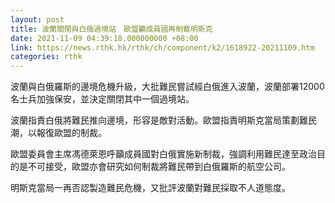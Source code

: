 ```yaml
---
layout: post
title: 波蘭關閉與白俄過境站　歐盟籲成員國再制裁明斯克
date: 2021-11-09 04:39:18.000000000 +08:00
link: https://news.rthk.hk/rthk/ch/component/k2/1618922-20211109.htm
categories: rthk
---
```


波蘭與白俄羅斯的邊境危機升級，大批難民嘗試經白俄進入波蘭，波蘭部署12000名士兵加強保安，並決定關閉其中一個過境站。

波蘭指責白俄將難民推向邊境，形容是敵對活動。歐盟指責明斯克當局策劃難民潮，以報復歐盟的制裁。

歐盟委員會主席馮德萊恩呼籲成員國對白俄實施新制裁，強調利用難民達至政治目的是不可接受，歐盟亦會研究如何制裁將難民帶到白俄羅斯的航空公司。

明斯克當局一再否認製造難民危機，又批評波蘭對難民採取不人道態度。
